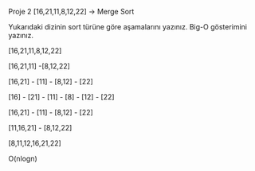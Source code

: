 Proje 2
[16,21,11,8,12,22] -> Merge Sort

Yukarıdaki dizinin sort türüne göre aşamalarını yazınız.
Big-O gösterimini yazınız.

[16,21,11,8,12,22]

[16,21,11] -[8,12,22]

[16,21] - [11] - [8,12] - [22]

[16] - [21] - [11] - [8] - [12] - [22]

[16,21] -  [11] - [8,12] - [22]

[11,16,21] - [8,12,22]

[8,11,12,16,21,22]


O(nlogn)

